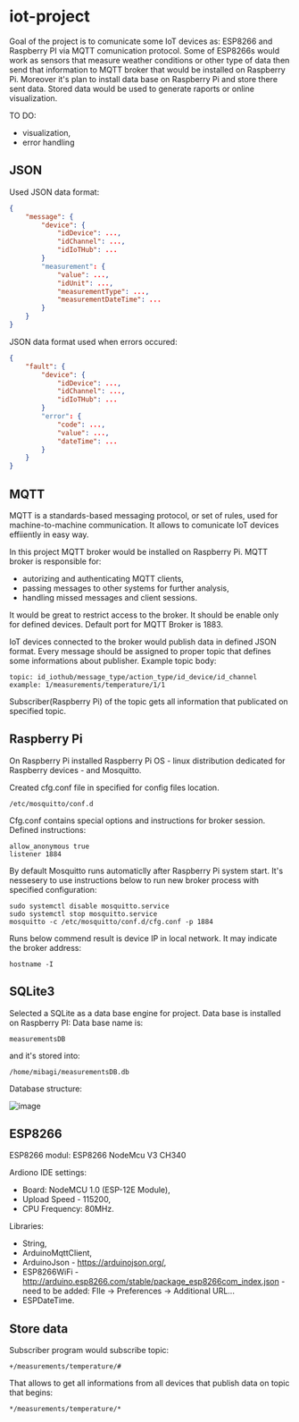 # iot-project

Goal of the project is to comunicate some IoT devices as: ESP8266 and Raspberry PI via MQTT comunication protocol.
Some of ESP8266s would work as sensors that measure weather conditions or other type of data then send that information to MQTT broker that would be installed on Raspberry Pi.
Moreover it's plan to install data base on Raspberry Pi and store there sent data.
Stored data would be used to generate raports or online visualization.

TO DO:
  - visualization,
  - error handling

## JSON
Used JSON data format:
```json
{
	"message": {
		"device": {
			"idDevice": ...,
			"idChannel": ...,
			"idIoTHub": ...
		}
		"measurement": {
			"value": ...,
			"idUnit": ...,
			"measurementType": ...,
			"measurementDateTime": ...
		}
	}
}
```

JSON data format used when errors occured:
```json
{
	"fault": {
		"device": {
			"idDevice": ...,
			"idChannel": ...,
			"idIoTHub": ...
		}
		"error": {
			"code": ...,
			"value": ...,
			"dateTime": ...
		}
	}
}
```

## MQTT

MQTT is a standards-based messaging protocol, or set of rules, used for machine-to-machine communication.
It allows to comunicate IoT devices effiiently in easy way.

In this project MQTT broker would be installed on Raspberry Pi. MQTT broker is responsible for:
  - autorizing and authenticating MQTT clients,
  - passing messages to other systems for further analysis,
  - handling missed messages and client sessions.

It would be great to restrict access to the broker. It should be enable only for defined devices.
Default port for MQTT Broker is 1883. 

IoT devices connected to the broker would publish data in defined JSON format.
Every message should be assigned to proper topic that defines some informations about publisher.
Example topic body:

```
topic: id_iothub/message_type/action_type/id_device/id_channel
example: 1/measurements/temperature/1/1
```

Subscriber(Raspberry Pi) of the topic gets all information that publicated on specified topic. 

## Raspberry Pi

On Raspberry Pi installed Raspberry Pi OS - linux distribution dedicated for Raspberry devices - and Mosquitto.

Created cfg.conf file in specified for config files location.

```
/etc/mosquitto/conf.d 
```

Cfg.conf contains special options and instructions for broker session.
Defined instructions:

```
allow_anonymous true
listener 1884
```

By default Mosquitto runs automaticlly after Raspberry Pi system start.
It's nessesery to use instructions below to run new broker process with specified configuration:

```
sudo systemctl disable mosquitto.service
sudo systemctl stop mosquitto.service
mosquitto -c /etc/mosquitto/conf.d/cfg.conf -p 1884
``` 

Runs below commend result is device IP in local network.
It may indicate the broker address:

```
hostname -I
```

## SQLite3

Selected a SQLite as a data base engine for project. Data base is installed on Raspberry PI:
Data base name is:

```
measurementsDB
```

and it's stored into:

```
/home/mibagi/measurementsDB.db 
```

Database structure:

![image](https://user-images.githubusercontent.com/56918406/227036589-1f1763f6-6918-4237-9a28-5545b4747f0f.png)


## ESP8266

ESP8266 modul: ESP8266 NodeMcu V3 CH340

Ardiono IDE settings:
  - Board: NodeMCU 1.0 (ESP-12E Module),
  - Upload Speed - 115200,
  - CPU Frequency: 80MHz.

Libraries:
  - String,
  - ArduinoMqttClient,
  - ArduinoJson - https://arduinojson.org/,
  - ESP8266WiFi - http://arduino.esp8266.com/stable/package_esp8266com_index.json - need to be added: FIle -> Preferences -> Additional URL...
  - ESPDateTime.

## Store data

Subscriber program would subscribe topic:

```
+/measurements/temperature/#
```

That allows to get all informations from all devices that publish data on topic that begins: 
```
*/measurements/temperature/*
```
